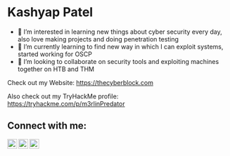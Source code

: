 <h1>Kashyap Patel</h1>

- 👀 I’m interested in learning new things about cyber security every day, also love making projects and doing penetration testing
- 🌱 I’m currently learning to find new way in which I can exploit systems, started working for OSCP
- 💞️ I’m looking to collaborate on security tools and exploiting machines together on HTB and THM

Check out my Website: https://thecyberblock.com 

Also check out my TryHackMe profile: https://tryhackme.com/p/m3rlinPredator

<h2>Connect with me:</h2>

[<img align="left" alt="JoshMadakor | YouTube" width="22px" src="https://cdn.jsdelivr.net/npm/simple-icons@v3/icons/youtube.svg" />][youtube]
[<img align="left" alt="JoshMadakor | Twitter" width="22px" src="https://cdn.jsdelivr.net/npm/simple-icons@v3/icons/twitter.svg" />][twitter]
[<img align="left" alt="JoshMadakor | LinkedIn" width="22px" src="https://cdn.jsdelivr.net/npm/simple-icons@v3/icons/linkedin.svg" />][linkedin]

[twitter]: https://twitter.com/KashyapPatelHub
[youtube]: https://www.youtube.com/channel/UC5lvDo2WuERaaG3uQEFMkVg
[linkedin]: https://linkedin.com/in/kashyappatel-836/
